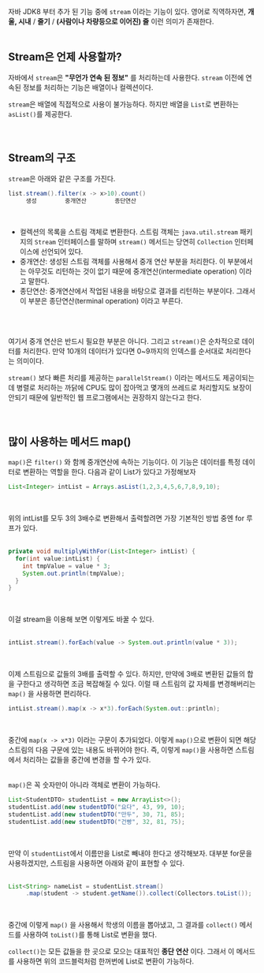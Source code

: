 자바 JDK8 부터 추가 된 기능 중에 `stream` 이라는 기능이 있다. 
영어로 직역하자면, **개울, 시내** / **줄기** / **(사람이나 차량등으로 이어진) 줄** 
이런 의미가 존재한다. 
<br>
<br>

## Stream은 언제 사용할까?

자바에서 `stream`은 **"무언가 연속 된 정보"** 를 처리하는데 사용한다. 
`stream` 이전에 연속된 정보를 처리하는 기능은 배열이나 컬렉션이다. 
<br>

`stream`은 배열에 직접적으로 사용이 불가능하다. 하지만 배열을 `List`로 변환하는 
`asList()`를 제공한다. 
<br>
<br>
<br>

## Stream의 구조

`stream`은 아래와 같은 구조를 가진다. 
<br>

```java
list.stream().filter(x -> x>10).count()
     생성        중개연산        종단연산
```
<br>

- 컬렉션의 목록을 스트림 객체로 변환한다. 스트림 객체는 `java.util.stream` 패키지의 
`Stream` 인터페이스를 말하며 `stream()` 메서드는 당연히 `Collection` 인터페이스에 선언되어 있다. 
- 중개연산: 생성된 스트림 객체를 사용해서 중개 연산 부분을 처리한다. 이 부분에서는 아무것도 
리턴하는 것이 없기 때문에 중개연산(intermediate operation) 이라고 말한다. 
- 종단연산: 중개연산에서 작업된 내용을 바탕으로 결과를 리턴하는 부분이다. 그래서 이 부분은
종단연산(terminal operation) 이라고 부른다. 

<br>
<br>

여기서 중개 연산은 반드시 필요한 부분은 아니다. 
그리고 `stream()`은 순차적으로 데이터를 처리한다. 만약 10개의 데이터가 있다면 
0~9까지의 인덱스를 순서대로 처리한다는 의미이다. 
<br>

`stream()` 보다 빠른 처리를 제공하는 `parallelStream()` 이라는 메서드도 제공이되는데 
병렬로 처리하는 까닭에 CPU도 많이 잡아먹고 몇개의 쓰레드로 처리할지도 보장이 안되기 때문에 
일반적인 웹 프로그램에서는 권장하지 않는다고 한다. 
<br>
<br>
<br>

## 많이 사용하는 메서드 map()

`map()`은 `filter()` 와 함께 중개연산에 속하는 기능이다. 
이 기능은 데이터를 특정 데이터로 변환하는 역할을 한다. 
다음과 같이 List가 있다고 가정해보자 
<br>

```java
List<Integer> intList = Arrays.asList(1,2,3,4,5,6,7,8,9,10);
```
<br>

위의 intList를 모두 3의 3배수로 변환해서 출력할려면 가장 기본적인 방법 중엔
for 루프가 있다. 
<br>
<br>

```java
private void multiplyWithFor(List<Integer> intList) {
  for(int value:intList) {
    int tmpValue = value * 3;
    System.out.println(tmpValue);
  }
}
```
<br>

이걸 stream을 이용해 보면 이렇게도 바꿀 수 있다. 
<br>
<br>

```java
intList.stream().forEach(value -> System.out.println(value * 3));
```
<br>

이제 스트림으로 값들의 3배를 출력할 수 있다. 하지만, 만약에 3배로 변환된 값들의 
합을 구한다고 생각하면 조금 복잡해질 수 있다. 이럴 때 스트림의 값 자체를 변경해버리는 
`map()` 을 사용하면 편리하다. 
<br>

```java
intList.stream().map(x -> x*3).forEach(System.out::println);
```
<br>

중간에 `map(x -> x*3)` 이라는 구문이 추가되었다. 이렇게 `map()`으로 변환이 되면 
해당 스트림의 다음 구문에 있는 내용도 바뀌어야 한다. 
즉, 이렇게 `map()`을 사용하면 스트림에서 처리하는 값들을 중간에 변경을 할 수가 있다. 
<br>
<br>

`map()`은 꼭 숫자만이 아니라 객체로 변환이 가능하다. 
<br>

```java
List<StudentDTO> studentList = new ArrayList<>();
studentList.add(new studentDTO("요다", 43, 99, 10);
studentList.add(new studentDTO("만두", 30, 71, 85);
studentList.add(new studentDTO("건빵", 32, 81, 75);
```
<br>

만약 이 `studentList`에서 이름만을 List로 빼내야 한다고 생각해보자.
대부분 for문을 사용하겠지만, 스트림을 사용하면 아래와 같이 표현할 수 있다. 
<br>
<br>

```java
List<String> nameList = studentList.stream()
     .map(student -> student.getName()).collect(Collectors.toList());
```
<br>

중간에 이렇게 `map()` 을 사용해서 학생의 이름을 뽑아냈고, 그 결과를 `collect()` 메서드를 사용하여 
`toList()`를 통해 List로 변환을 했다. 
<br>

`collect()`는 모든 값들을 한 곳으로 모으는 대표적인 **종단 연산** 이다. 그래서 이 메서드를 사용하면 
위의 코드블럭처럼 한꺼번에 List로 변환이 가능하다. 
















